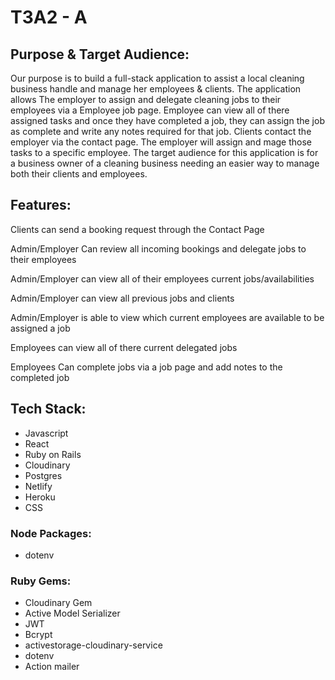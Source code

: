 # T3A2 - A 

## **Purpose & Target Audience:**

Our purpose is to build a full-stack application to assist a local cleaning business handle and manage her employees & clients. The application allows The employer to assign and delegate cleaning jobs to their employees via a Employee job page. Employee can view all of there assigned tasks and once they have completed a job, they can assign the job as complete and write any notes required for that job. Clients contact the employer via the contact page. The employer will assign and mage those tasks to a specific employee. The target audience for this application is for a business owner of a cleaning business needing an easier way to manage both their clients and employees.

## **Features:**

Clients can send a booking request through the Contact Page

Admin/Employer Can review all incoming bookings and delegate jobs to their employees

Admin/Employer can view all of their employees current jobs/availabilities

Admin/Employer can view all previous jobs and clients

Admin/Employer is able to view which current employees are available to be assigned a job

Employees can view all of there current delegated jobs

Employees Can complete jobs via a job page and add notes to the completed job

## **Tech Stack:**

- Javascript
- React
- Ruby on Rails
- Cloudinary
- Postgres
- Netlify
- Heroku
- CSS

### **Node Packages:**
- dotenv

### **Ruby Gems:**
- Cloudinary Gem
- Active Model Serializer
- JWT
- Bcrypt
- activestorage-cloudinary-service
- dotenv
- Action mailer
